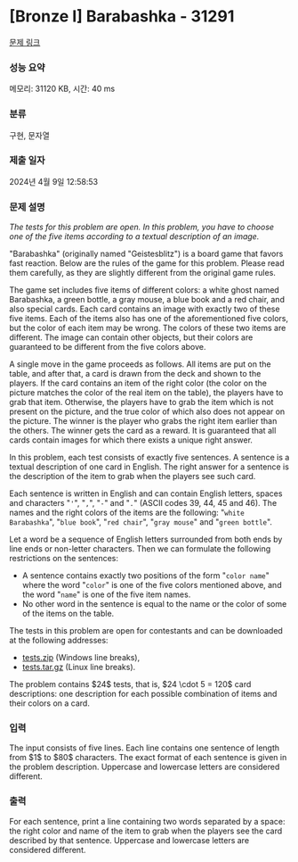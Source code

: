 # [Bronze I] Barabashka - 31291 

[문제 링크](https://www.acmicpc.net/problem/31291) 

### 성능 요약

메모리: 31120 KB, 시간: 40 ms

### 분류

구현, 문자열

### 제출 일자

2024년 4월 9일 12:58:53

### 문제 설명

<p><em>The tests for this problem are open. In this problem, you have to choose one of the five items according to a textual description of an image.</em></p>

<p>"Barabashka" (originally named "Geistesblitz") is a board game that favors fast reaction. Below are the rules of the game for this problem. Please read them carefully, as they are slightly different from the original game rules.</p>

<p>The game set includes five items of different colors: a white ghost named Barabashka, a green bottle, a gray mouse, a blue book and a red chair, and also special cards. Each card contains an image with exactly two of these five items. Each of the items also has one of the aforementioned five colors, but the color of each item may be wrong. The colors of these two items are different. The image can contain other objects, but their colors are guaranteed to be different from the five colors above.</p>

<p>A single move in the game proceeds as follows. All items are put on the table, and after that, a card is drawn from the deck and shown to the players. If the card contains an item of the right color (the color on the picture matches the color of the real item on the table), the players have to grab that item. Otherwise, the players have to grab the item which is not present on the picture, and the true color of which also does not appear on the picture. The winner is the player who grabs the right item earlier than the others. The winner gets the card as a reward. It is guaranteed that all cards contain images for which there exists a unique right answer.</p>

<p>In this problem, each test consists of exactly five sentences. A sentence is a textual description of one card in English. The right answer for a sentence is the description of the item to grab when the players see such card.</p>

<p>Each sentence is written in English and can contain English letters, spaces and characters "<code>'</code>", "<code>,</code>", "<code>-</code>" and "<code>.</code>" (ASCII codes 39, 44, 45 and 46). The names and the right colors of the items are the following: "<code>white Barabashka</code>", "<code>blue book</code>", "<code>red chair</code>", "<code>gray mouse</code>" and "<code>green bottle</code>".</p>

<p>Let a word be a sequence of English letters surrounded from both ends by line ends or non-letter characters. Then we can formulate the following restrictions on the sentences:</p>

<ul>
	<li>A sentence contains exactly two positions of the form "<code>color name</code>" where the word "<code>color</code>" is one of the five colors mentioned above, and the word "<code>name</code>" is one of the five item names.</li>
	<li>No other word in the sentence is equal to the name or the color of some of the items on the table.</li>
</ul>

<p>The tests in this problem are open for contestants and can be downloaded at the following addresses:</p>

<ul>
	<li><a href="https://upload.acmicpc.net/a8853ad9-923b-4311-a272-8bf861652499/">tests.zip</a> (Windows line breaks),</li>
	<li><a href="https://upload.acmicpc.net/a7dd5f43-5e6c-49bf-9284-7d629d5fea38/">tests.tar.gz</a> (Linux line breaks).</li>
</ul>

<p>The problem contains $24$ tests, that is, $24 \cdot 5 = 120$ card descriptions: one description for each possible combination of items and their colors on a card.</p>

### 입력 

 <p>The input consists of five lines. Each line contains one sentence of length from $1$ to $80$ characters. The exact format of each sentence is given in the problem description. Uppercase and lowercase letters are considered different.</p>

### 출력 

 <p>For each sentence, print a line containing two words separated by a space: the right color and name of the item to grab when the players see the card described by that sentence. Uppercase and lowercase letters are considered different.</p>


